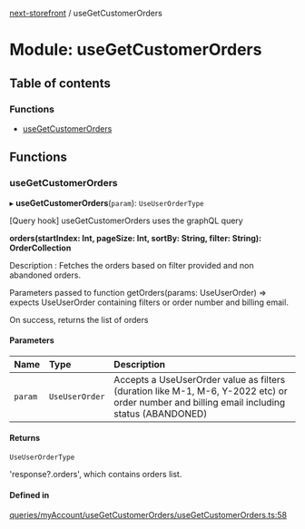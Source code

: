 [next-storefront](../README.md) / useGetCustomerOrders

# Module: useGetCustomerOrders

## Table of contents

### Functions

- [useGetCustomerOrders](useGetCustomerOrders.md#usegetcustomerorders)

## Functions

### useGetCustomerOrders

▸ **useGetCustomerOrders**(`param`): `UseUserOrderType`

[Query hook] useGetCustomerOrders uses the graphQL query

<b>orders(startIndex: Int, pageSize: Int, sortBy: String, filter: String): OrderCollection</b>

Description : Fetches the orders based on filter provided and non abandoned orders.

Parameters passed to function getOrders(params: UseUserOrder) => expects UseUserOrder containing filters or order number and billing email.

On success, returns the list of orders

#### Parameters

| Name    | Type           | Description                                                                                                                                 |
| :------ | :------------- | :------------------------------------------------------------------------------------------------------------------------------------------ |
| `param` | `UseUserOrder` | Accepts a UseUserOrder value as filters (duration like M-1, M-6, Y-2022 etc) or order number and billing email including status (ABANDONED) |

#### Returns

`UseUserOrderType`

'response?.orders', which contains orders list.

#### Defined in

[queries/myAccount/useGetCustomerOrders/useGetCustomerOrders.ts:58](https://github.com/KiboSoftware/nextjs-storefront/blob/474c22ea/hooks/queries/myAccount/useGetCustomerOrders/useGetCustomerOrders.ts#L58)
